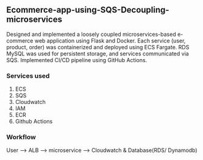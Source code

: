 ## Ecommerce-app-using-SQS-Decoupling-microservices
Designed and implemented a loosely coupled microservices-based e-commerce web application using Flask and Docker. Each service (user, product, order) was containerized and deployed using ECS Fargate. RDS MySQL was used for persistent storage, and services communicated via SQS. Implemented CI/CD pipeline using GitHub Actions.

### Services used
1. ECS
2. SQS
3. Cloudwatch
4. IAM
5. ECR
6. Github Actions

### Workflow

User --> ALB --> microservice --> Cloudwatch & Database(RDS/ Dynamodb)
